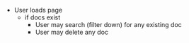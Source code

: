 - User loads page
  - if docs exist
    - User may search (filter down) for any existing doc
    - User may delete any doc